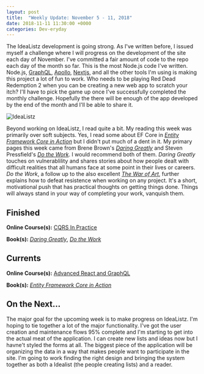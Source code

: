 ```yaml
---
layout: post
title:  "Weekly Update: November 5 - 11, 2018"
date: 2018-11-11 11:30:00 +0000
categories: Dev-eryday
---
```


The IdeaListz development is going strong. As I've written before, I issued myself a challenge where I will progress on the development of the site each day of November. I've committed a fair amount of code to the repo each day of the month so far. This is the most Node.js code I've written. Node.js, [GraphQL][gql], [Apollo][ap], [Nextjs][njs], and all the other tools I'm using is making this project a lot of fun to work. Who needs to be playing Red Dead Redemption 2 when you can be creating a new web app to scratch your itch? I'll have to pick the game up once I've successfully completed the monthly challenge. Hopefully the there will be enough of the app developed by the end of the month and I'll be able to share it.

![IdeaListz](https://farm5.staticflickr.com/4846/45666040222_6f41a49f1d.jpg)

Beyond working on IdeaListz, I read quite a bit. My reading this week was primarily over soft subjects. Yes, I read some about EF Core in *[Entity Framework Core in Action][efc]* but I didn't put much of a dent in it. My primary pages this week came from Brene Brown's *[Daring Greatly][dg]* and Steven Pressfield's *[Do the Work][dw]*. I would recommend both of them. *Daring Greatly* touches on vulnerablility and shares stories about how people dealt with difficult realities that all humans face at some point in their lives or careers. *Do the Work*, a follow up to the also excellent *[The War of Art][woa]*, further explains how to defeat resistence when working on any project. It's a short, motivational push that has practical thoughts on getting things done. Things will always stand in your way of completing your work, vanquish them.

## Finished

**Online Course(s):** [CQRS In Practice][cqrs]

**Book(s):** *[Daring Greatly][dg]*, *[Do the Work][dw]*

## Currents

**Online Course(s):** [Advanced React and GraphQL][ar]

**Book(s):** *[Entity Framework Core in Action][efc]*

## On the Next...

The major goal for the upcoming week is to make progress on IdeaListz. I'm hoping to tie together a lot of the major functionality. I've got the user creation and maintenance flows 95% complete and I'm starting to get into the actual meat of the application. I can create new lists and ideas now but I havne't styled the forms at all. The biggest piece of the application will be organizing the data in a way that makes people want to participate in the site. I'm going to work finding the right design and bringing the system together as both a Idealist (the people creating lists) and a reader.

[dw]: https://www.amazon.com/Do-Work-Steven-Pressfield-ebook/dp/B00NK0MJBK/
[njs]: https://nextjs.org/
[gql]: https://graphql.org/
[ap]: https://www.apollographql.com/
[pri]: https://www.prisma.io/
[ar]: https://advancedreact.com/
[play]: https://github.com/jpniederer/NETCorePlayground
[di]: https://www.amazon.com/Design-Programmer-Architect-Pragmatic-Programmers/dp/1680502093/
[re]: https://www.udemy.com/react-the-complete-guide-incl-redux/
[src]: https://chatappwithsignalr.azurewebsites.net/index.html
[oau]: https://app.pluralsight.com/library/courses/oauth-2-getting-started/table-of-contents
[tib]: https://www.amazon.com/Thinking-Bets-Making-Smarter-Decisions-ebook/dp/B074DG9LQF/
[lgs]: https://app.pluralsight.com/library/courses/less-getting-started/table-of-contents
[gf]: https://app.pluralsight.com/library/courses/github-fundamentals/table-of-contents
[tfs]: https://www.amazon.com/Thinking-Fast-Slow-Daniel-Kahneman-ebook/dp/B00555X8OA/
[tw]: https://tailwindcss.com/
[hn]: https://news.ycombinator.com/item?id=18084013
[mlc]: http://course.fast.ai/ml.html
[ghf]: https://app.pluralsight.com/library/courses/github-fundamentals/table-of-contents
[spr]: https://www.amazon.com/Sprint-Solve-Problems-Test-Ideas-ebook/dp/B010MH1DAQ/
[vid]: https://www.youtube.com/watch?v=mMWzVyIhDTk
[gfg]: https://www.geeksforgeeks.org/
[tl]: https://www.amazon.com/Becoming-Technical-Leader-Problem-Solving-Approach/dp/0932633021/
[gen]: https://app.pluralsight.com/library/courses/csharp-best-practices-collections-generics/table-of-contents
[efc]: https://app.pluralsight.com/library/courses/playbook-ef-core-2-1-whats-new/table-of-contents
[tfr]: https://www.amazon.com/Fifth-Risk-Michael-Lewis-ebook/dp/B07FFCMSCX/
[cra]: https://www.amazon.com/Doesnt-Have-Be-Crazy-Work-ebook/dp/B079WV79TK/
[cqrs]: https://app.pluralsight.com/library/courses/cqrs-in-practice/table-of-contents
[ror]: https://rubyonrails.org/
[gr]: https://basecamp.com/books/getting-real
[ef]: https://docs.microsoft.com/en-us/ef/core/
[saa]: https://app.pluralsight.com/library/courses/openid-and-oauth2-securing-angular-apps/table-of-contents
[acc]: https://www.amazon.com/Accelerate-Software-Performing-Technology-Organizations-ebook/dp/B07B9F83WM/
[mvc]: https://app.pluralsight.com/library/courses/aspdotnet-core-mvc-enterprise-application/table-of-contents
[efc]: https://www.amazon.com/Entity-Framework-Core-Action-Smith/dp/161729456X/
[dg]: https://www.amazon.com/Daring-Greatly-Courage-Vulnerable-Transforms-ebook/dp/B007P7HRS4/
[woa]: https://www.amazon.com/War-Art-Steven-Pressfield-ebook/dp/B007A4SDCG/